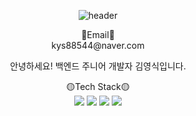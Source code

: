
<p align="center">
  <img src="https://capsule-render.vercel.app/api?type=soft&color=auto&text=welcome!" alt="header">
</p>

<p align="center">
  📧Email📧<br>
  kys88544@naver.com
</p>

<p align="center">
  안녕하세요! 백엔드 주니어 개발자 김영식입니다.
</p>

<p align="center">
  🟡Tech Stack🟡<br>
  <img src="https://img.shields.io/badge/Java-007396?style=for-the-badge&logo=OpenJDK&logoColor=white"/>
  <img src="https://img.shields.io/badge/Spring-6DB33F?style=for-the-badge&logo=Spring&logoColor=white">
  <img src="https://img.shields.io/badge/SpringBoot-6DB33F?style=for-the-badge&logo=SpringBoot&logoColor=white">
  <img src="https://img.shields.io/badge/MySQL-4479A1?style=for-the-badge&logo=MySQL&logoColor=white"/>
</p>
